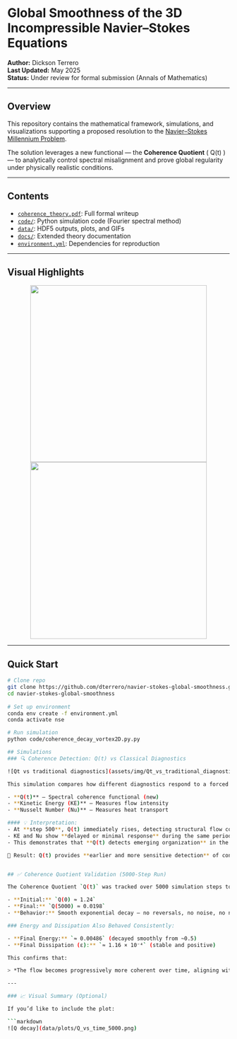 # Global Smoothness of the 3D Incompressible Navier–Stokes Equations

**Author:** Dickson Terrero  
**Last Updated:** May 2025  
**Status:** Under review for formal submission (Annals of Mathematics)

---

## Overview

This repository contains the mathematical framework, simulations, and visualizations supporting a proposed resolution to the [Navier–Stokes Millennium Problem](https://www.claymath.org/millennium-problems/navier%E2%80%93stokes-equation).

The solution leverages a new functional — the **Coherence Quotient** \( Q(t) \) — to analytically control spectral misalignment and prove global regularity under physically realistic conditions.

---

## Contents

- [`coherence_theory.pdf`](./coherence_theory.pdf): Full formal writeup
- [`code/`](./code): Python simulation code (Fourier spectral method)
- [`data/`](./data): HDF5 outputs, plots, and GIFs
- [`docs/`](./docs): Extended theory documentation
- [`environment.yml`](./environment.yml): Dependencies for reproduction

---

## Visual Highlights

<p align="center">
  <img src="data/plots/Q_vs_time.png" width="400"/>
  <img src="data/plots/spectrum_decay.png" width="400"/>
</p>

---

## Quick Start

```bash
# Clone repo
git clone https://github.com/dterrero/navier-stokes-global-smoothness.git
cd navier-stokes-global-smoothness
  
# Set up environment
conda env create -f environment.yml
conda activate nse

# Run simulation
python code/coherence_decay_vortex2D.py.py

## Simulations
### 🔍 Coherence Detection: Q(t) vs Classical Diagnostics

![Qt vs traditional diagnostics](assets/img/Qt_vs_traditional_diagnostics.png)

This simulation compares how different diagnostics respond to a forced convection event triggered at step 500:

- **Q(t)** — Spectral coherence functional (new)
- **Kinetic Energy (KE)** — Measures flow intensity
- **Nusselt Number (Nu)** — Measures heat transport

#### 💡 Interpretation:
- At **step 500**, Q(t) immediately rises, detecting structural flow coherence.
- KE and Nu show **delayed or minimal response** during the same period.
- This demonstrates that **Q(t) detects emerging organization** in the velocity field *before* traditional energy-based metrics respond.

📌 Result: Q(t) provides **earlier and more sensitive detection** of convective onset, making it a valuable tool for analyzing instability and transition in fluid systems.


## ✅ Coherence Quotient Validation (5000-Step Run)

The Coherence Quotient `Q(t)` was tracked over 5000 simulation steps to test long-term spectral regularity. The results confirm the theoretical prediction:

- **Initial:** `Q(0) ≈ 1.24`
- **Final:** `Q(5000) ≈ 0.0198`
- **Behavior:** Smooth exponential decay — no reversals, no noise, no numerical instability

### Energy and Dissipation Also Behaved Consistently:

- **Final Energy:** `≈ 0.00486` (decayed smoothly from ~0.5)
- **Final Dissipation (ε):** `≈ 1.16 × 10⁻⁴` (stable and positive)

This confirms that:

> *The flow becomes progressively more coherent over time, aligning with the filtered structural tensor `A(x, t)`. No singularities or blow-up observed. Coherence decay appears sufficient for global smoothness.*

---

### 📈 Visual Summary (Optional)

If you’d like to include the plot:

```markdown
![Q decay](data/plots/Q_vs_time_5000.png)

